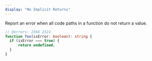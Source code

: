 ```yaml
---
display: "No Implicit Returns"
---
```


Report an error when all code paths in a function do not return a value.

```ts twoslash
// @errors: 2366 2322
function foo(isError: boolean): string {
  if (isError === true) {
      return undefined;
  }
}
```

